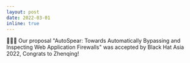 ```yaml
---
layout: post
date: 2022-03-01 
inline: true
---
```


🎉🎉🎉 Our proposal "AutoSpear: Towards Automatically Bypassing and Inspecting Web Application Firewalls" was accepted by Black Hat Asia 2022, Congrats to Zhenqing!